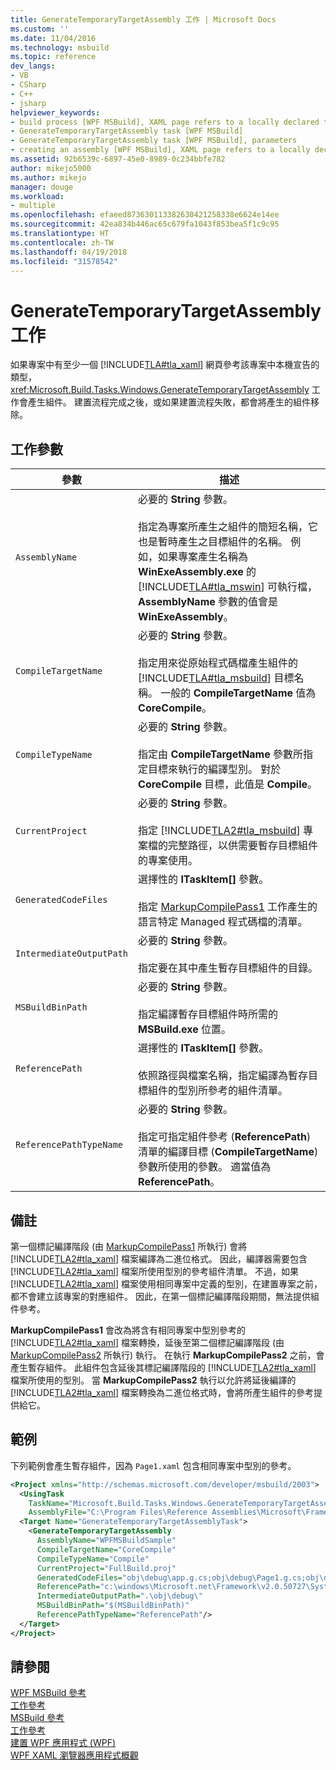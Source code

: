 ```yaml
---
title: GenerateTemporaryTargetAssembly 工作 | Microsoft Docs
ms.custom: ''
ms.date: 11/04/2016
ms.technology: msbuild
ms.topic: reference
dev_langs:
- VB
- CSharp
- C++
- jsharp
helpviewer_keywords:
- build process [WPF MSBuild], XAML page refers to a locally declared type
- GenerateTemporaryTargetAssembly task [WPF MSBuild]
- GenerateTemporaryTargetAssembly task [WPF MSBuild], parameters
- creating an assembly [WPF MSBuild], XAML page refers to a locally declared type
ms.assetid: 92b6539c-6897-45e0-8989-0c234bbfe782
author: mikejo5000
ms.author: mikejo
manager: douge
ms.workload:
- multiple
ms.openlocfilehash: efaeed873630113382630421258338e6624e14ee
ms.sourcegitcommit: 42ea834b446ac65c679fa1043f853bea5f1c9c95
ms.translationtype: HT
ms.contentlocale: zh-TW
ms.lasthandoff: 04/19/2018
ms.locfileid: "31578542"
---
```

# <a name="generatetemporarytargetassembly-task"></a>GenerateTemporaryTargetAssembly 工作
如果專案中有至少一個 [!INCLUDE[TLA#tla_xaml](../msbuild/includes/tlasharptla_xaml_md.md)] 網頁參考該專案中本機宣告的類型，<xref:Microsoft.Build.Tasks.Windows.GenerateTemporaryTargetAssembly> 工作會產生組件。 建置流程完成之後，或如果建置流程失敗，都會將產生的組件移除。  
  
## <a name="task-parameters"></a>工作參數  
  
|參數|描述|  
|---------------|-----------------|  
|`AssemblyName`|必要的 **String** 參數。<br /><br /> 指定為專案所產生之組件的簡短名稱，它也是暫時產生之目標組件的名稱。 例如，如果專案產生名稱為 **WinExeAssembly.exe** 的 [!INCLUDE[TLA#tla_mswin](../code-quality/includes/tlasharptla_mswin_md.md)] 可執行檔，**AssemblyName** 參數的值會是 **WinExeAssembly**。|  
|`CompileTargetName`|必要的 **String** 參數。<br /><br /> 指定用來從原始程式碼檔產生組件的 [!INCLUDE[TLA#tla_msbuild](../msbuild/includes/tlasharptla_msbuild_md.md)] 目標名稱。 一般的 **CompileTargetName** 值為 **CoreCompile**。|  
|`CompileTypeName`|必要的 **String** 參數。<br /><br /> 指定由 **CompileTargetName** 參數所指定目標來執行的編譯型別。 對於 **CoreCompile** 目標，此值是 **Compile**。|  
|`CurrentProject`|必要的 **String** 參數。<br /><br /> 指定 [!INCLUDE[TLA2#tla_msbuild](../msbuild/includes/tla2sharptla_msbuild_md.md)] 專案檔的完整路徑，以供需要暫存目標組件的專案使用。|  
|`GeneratedCodeFiles`|選擇性的 **ITaskItem[]** 參數。<br /><br /> 指定 [MarkupCompilePass1](../msbuild/markupcompilepass1-task.md) 工作產生的語言特定 Managed 程式碼檔的清單。|  
|`IntermediateOutputPath`|必要的 **String** 參數。<br /><br /> 指定要在其中產生暫存目標組件的目錄。|  
|`MSBuildBinPath`|必要的 **String** 參數。<br /><br /> 指定編譯暫存目標組件時所需的 **MSBuild.exe** 位置。|  
|`ReferencePath`|選擇性的 **ITaskItem[]** 參數。<br /><br /> 依照路徑與檔案名稱，指定編譯為暫存目標組件的型別所參考的組件清單。|  
|`ReferencePathTypeName`|必要的 **String** 參數。<br /><br /> 指定可指定組件參考 (**ReferencePath**) 清單的編譯目標 (**CompileTargetName**) 參數所使用的參數。 適當值為 **ReferencePath**。|  
  
## <a name="remarks"></a>備註  
 第一個標記編譯階段 (由 [MarkupCompilePass1](../msbuild/markupcompilepass1-task.md) 所執行) 會將 [!INCLUDE[TLA2#tla_xaml](../msbuild/includes/tla2sharptla_xaml_md.md)] 檔案編譯為二進位格式。 因此，編譯器需要包含 [!INCLUDE[TLA2#tla_xaml](../msbuild/includes/tla2sharptla_xaml_md.md)] 檔案所使用型別的參考組件清單。 不過，如果 [!INCLUDE[TLA2#tla_xaml](../msbuild/includes/tla2sharptla_xaml_md.md)] 檔案使用相同專案中定義的型別，在建置專案之前，都不會建立該專案的對應組件。 因此，在第一個標記編譯階段期間，無法提供組件參考。  
  
 **MarkupCompilePass1** 會改為將含有相同專案中型別參考的 [!INCLUDE[TLA2#tla_xaml](../msbuild/includes/tla2sharptla_xaml_md.md)] 檔案轉換，延後至第二個標記編譯階段 (由 [MarkupCompilePass2](../msbuild/markupcompilepass2-task.md) 所執行) 執行。 在執行 **MarkupCompilePass2** 之前，會產生暫存組件。 此組件包含延後其標記編譯階段的 [!INCLUDE[TLA2#tla_xaml](../msbuild/includes/tla2sharptla_xaml_md.md)] 檔案所使用的型別。 當 **MarkupCompilePass2** 執行以允許將延後編譯的 [!INCLUDE[TLA2#tla_xaml](../msbuild/includes/tla2sharptla_xaml_md.md)] 檔案轉換為二進位格式時，會將所產生組件的參考提供給它。  
  
## <a name="example"></a>範例  
 下列範例會產生暫存組件，因為 `Page1.xaml` 包含相同專案中型別的參考。  
  
```xml  
<Project xmlns="http://schemas.microsoft.com/developer/msbuild/2003">  
  <UsingTask  
    TaskName="Microsoft.Build.Tasks.Windows.GenerateTemporaryTargetAssembly"   
    AssemblyFile="C:\Program Files\Reference Assemblies\Microsoft\Framework\v3.0\PresentationBuildTasks.dll" />  
  <Target Name="GenerateTemporaryTargetAssemblyTask">  
    <GenerateTemporaryTargetAssembly  
      AssemblyName="WPFMSBuildSample"  
      CompileTargetName="CoreCompile"  
      CompileTypeName="Compile"  
      CurrentProject="FullBuild.proj"  
      GeneratedCodeFiles="obj\debug\app.g.cs;obj\debug\Page1.g.cs;obj\debug\Page2.g.cs"  
      ReferencePath="c:\windows\Microsoft.net\Framework\v2.0.50727\System.dll;C:\Program Files\Reference Assemblies\Microsoft\WinFx\v3.0\PresentationCore.dll;C:\Program Files\Reference Assemblies\Microsoft\WinFx\v3.0\PresentationFramework.dll;C:\Program Files\Reference Assemblies\Microsoft\WinFx\v3.0\WindowsBase.dll"  
      IntermediateOutputPath=".\obj\debug\"  
      MSBuildBinPath="$(MSBuildBinPath)"  
      ReferencePathTypeName="ReferencePath"/>  
  </Target>  
</Project>  
```  
  
## <a name="see-also"></a>請參閱  
 [WPF MSBuild 參考](../msbuild/wpf-msbuild-reference.md)   
 [工作參考](../msbuild/wpf-msbuild-task-reference.md)   
 [MSBuild 參考](../msbuild/msbuild-reference.md)   
 [工作參考](../msbuild/msbuild-task-reference.md)   
 [建置 WPF 應用程式 (WPF)](/dotnet/framework/wpf/app-development/building-a-wpf-application-wpf)   
 [WPF XAML 瀏覽器應用程式概觀](/dotnet/framework/wpf/app-development/wpf-xaml-browser-applications-overview)